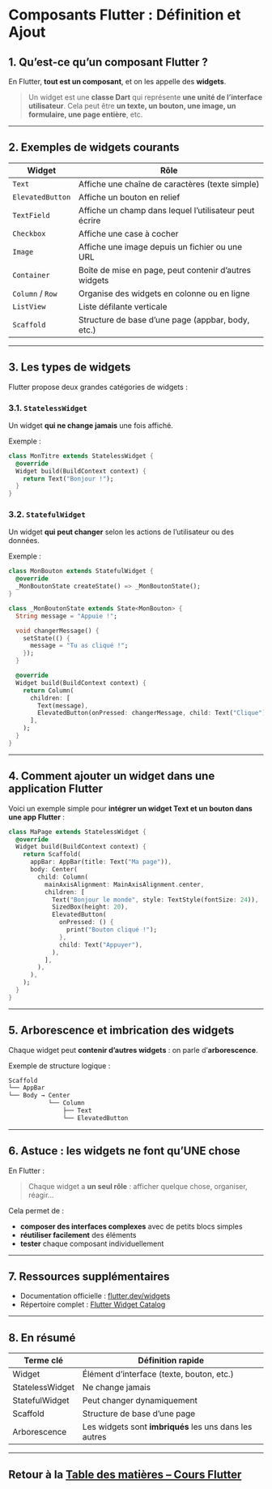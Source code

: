 # Composants Flutter : Définition et Ajout

## 1. Qu’est-ce qu’un composant Flutter ?

En Flutter, **tout est un composant**, et on les appelle des **widgets**.

> Un widget est une **classe Dart** qui représente **une unité de l’interface utilisateur**.
> Cela peut être **un texte, un bouton, une image, un formulaire, une page entière**, etc.

---

## 2. Exemples de widgets courants

| Widget           | Rôle                                                   |
| ---------------- | ------------------------------------------------------ |
| `Text`           | Affiche une chaîne de caractères (texte simple)        |
| `ElevatedButton` | Affiche un bouton en relief                            |
| `TextField`      | Affiche un champ dans lequel l’utilisateur peut écrire |
| `Checkbox`       | Affiche une case à cocher                              |
| `Image`          | Affiche une image depuis un fichier ou une URL         |
| `Container`      | Boîte de mise en page, peut contenir d’autres widgets  |
| `Column` / `Row` | Organise des widgets en colonne ou en ligne            |
| `ListView`       | Liste défilante verticale                              |
| `Scaffold`       | Structure de base d’une page (appbar, body, etc.)      |

---

## 3. Les types de widgets

Flutter propose deux grandes catégories de widgets :

### 3.1. `StatelessWidget`

Un widget **qui ne change jamais** une fois affiché.

Exemple :

```dart
class MonTitre extends StatelessWidget {
  @override
  Widget build(BuildContext context) {
    return Text("Bonjour !");
  }
}
```

### 3.2. `StatefulWidget`

Un widget **qui peut changer** selon les actions de l’utilisateur ou des données.

Exemple :

```dart
class MonBouton extends StatefulWidget {
  @override
  _MonBoutonState createState() => _MonBoutonState();
}

class _MonBoutonState extends State<MonBouton> {
  String message = "Appuie !";

  void changerMessage() {
    setState(() {
      message = "Tu as cliqué !";
    });
  }

  @override
  Widget build(BuildContext context) {
    return Column(
      children: [
        Text(message),
        ElevatedButton(onPressed: changerMessage, child: Text("Clique")),
      ],
    );
  }
}
```

---

## 4. Comment ajouter un widget dans une application Flutter

Voici un exemple simple pour **intégrer un widget Text et un bouton dans une app Flutter** :

```dart
class MaPage extends StatelessWidget {
  @override
  Widget build(BuildContext context) {
    return Scaffold(
      appBar: AppBar(title: Text("Ma page")),
      body: Center(
        child: Column(
          mainAxisAlignment: MainAxisAlignment.center,
          children: [
            Text("Bonjour le monde", style: TextStyle(fontSize: 24)),
            SizedBox(height: 20),
            ElevatedButton(
              onPressed: () {
                print("Bouton cliqué !");
              },
              child: Text("Appuyer"),
            ),
          ],
        ),
      ),
    );
  }
}
```

---

## 5. Arborescence et imbrication des widgets

Chaque widget peut **contenir d’autres widgets** : on parle d’**arborescence**.

Exemple de structure logique :

```dart
Scaffold
└── AppBar
└── Body → Center
           └── Column
               ├── Text
               └── ElevatedButton
```

---

## 6. Astuce : les widgets ne font qu’UNE chose

En Flutter :

> Chaque widget a **un seul rôle** : afficher quelque chose, organiser, réagir...

Cela permet de :

* **composer des interfaces complexes** avec de petits blocs simples
* **réutiliser facilement** des éléments
* **tester** chaque composant individuellement

---

## 7. Ressources supplémentaires

* Documentation officielle : [flutter.dev/widgets](https://flutter.dev/widgets)
* Répertoire complet : [Flutter Widget Catalog](https://docs.flutter.dev/development/ui/widgets)

---

## 8. En résumé

| Terme clé       | Définition rapide                                      |
| --------------- | ------------------------------------------------------ |
| Widget          | Élément d’interface (texte, bouton, etc.)              |
| StatelessWidget | Ne change jamais                                       |
| StatefulWidget  | Peut changer dynamiquement                             |
| Scaffold        | Structure de base d’une page                           |
| Arborescence    | Les widgets sont **imbriqués** les uns dans les autres |

---

## Retour à la [Table des matières – Cours Flutter](#tb)

